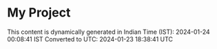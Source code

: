# My Project

This content is dynamically generated in Indian Time (IST): 2024-01-24 00:08:41 IST
Converted to UTC: 2024-01-23 18:38:41 UTC
